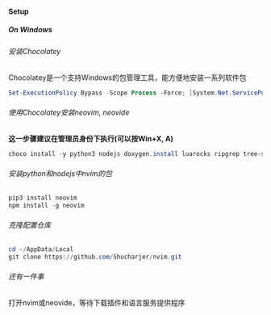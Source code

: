 #### Setup

##### On Windows

###### 安装Chocolatey

Chocolatey是一个支持Windows的包管理工具，能方便地安装一系列软件包

```powershell
Set-ExecutionPolicy Bypass -Scope Process -Force; [System.Net.ServicePointManager]::SecurityProtocol = [System.Net.ServicePointManager]::SecurityProtocol -bor 3072; iex ((New-Object System.Net.WebClient).DownloadString('https://community.chocolatey.org/install.ps1'))
```

###### 使用Chocolatey安装neovim, neovide

**这一步骤建议在管理员身份下执行(可以按Win+X, A)**

```powershell
choco install -y python3 nodejs doxygen.install luarocks ripgrep tree-sitter yazi neovim neovide
```

###### 安装python和nodejs中nvim的包

```powershell
pip3 install neovim
npm install -g neovim
```

###### 克隆配置仓库

```powershell
cd ~/AppData/Local
git clone https://github.com/Shucharjer/nvim.git
```

######  还有一件事

打开nvim或neovide，等待下载插件和语言服务提供程序
